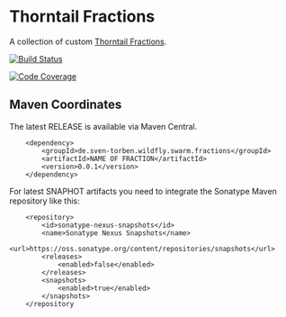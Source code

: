 # Thorntail Fractions
A collection of custom [Thorntail Fractions](https://docs.thorntail.io/2.3.0.Final/#_how_to_create_a_fraction). 

[![Build Status](https://travis-ci.org/sventorben/swarm-fractions.svg?branch=master)](https://travis-ci.org/sventorben/swarm-fractions)

[![Code Coverage](https://img.shields.io/codecov/c/github/sventorben/swarm-fractions/master.svg)](https://codecov.io/github/sventorben/swarm-fractions?branch=master)

## Maven Coordinates

The latest RELEASE is available via Maven Central.

```
    <dependency>
        <groupId>de.sven-torben.wildfly.swarm.fractions</groupId>
        <artifactId>NAME OF FRACTION</artifactId>
        <version>0.0.1</version>
    </dependency>
```

For latest SNAPHOT artifacts you need to integrate the Sonatype Maven repository like this: 

```
    <repository>
        <id>sonatype-nexus-snapshots</id>
        <name>Sonatype Nexus Snapshots</name>
        <url>https://oss.sonatype.org/content/repositories/snapshots</url>
        <releases>
            <enabled>false</enabled>
        </releases>
        <snapshots>
            <enabled>true</enabled>
        </snapshots>
    </repository
```
